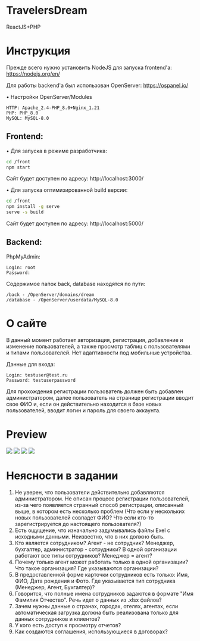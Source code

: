 # TravelersDream
ReactJS+PHP

# Инструкция
Прежде всего нужно установить NodeJS для запуска frontend'a: https://nodejs.org/en/

Для работы backend'a был использован OpenServer: https://ospanel.io/

• Настройки OpenServer/Modules
```
HTTP: Apache_2.4-PHP_8.0+Nginx_1.21
PHP: PHP_8.0
MySQL: MySQL-8.0
```
## Frontend:
• Для запуска в режиме разработчика:
```bash
cd /front
npm start
```
Сайт будет доступен по адресу: http://localhost:3000/

• Для запуска оптимизированной build версии:
```bash
cd /front
npm install -g serve
serve -s build
```
Сайт будет доступен по адресу: http://localhost:5000/

## Backend:
PhpMyAdmin:
```
Login: root
Password:
```
Содержимое папок back, database находятся по пути:
```
/back - /OpenServer/domains/dream
/database - /OpenServer/userdata/MySQL-8.0
```

# О сайте
В данный момент работает авторизация, регистрация, добавление и изменение пользователей, а также просмотр таблиц с пользователями и типами пользователей. Нет адаптивности под мобильные устройства.

Данные для входа:
```
Login: testuser@test.ru
Password: testuserpassword
```

Для прохождения регистрации пользователь должен быть добавлен администратором, далее пользователь на странице регистрации вводит свое ФИО и, если он действительно находится в базе новых пользователей, вводит логин и пароль для своего аккаунта.

# Preview
![](https://i.imgur.com/jWlPZtV.png)
![](https://i.imgur.com/VxH0YE3.png)
![](https://i.imgur.com/QuVYooy.png)
![](https://i.imgur.com/ScxKQkV.png)

# Неясности в задании
1. Не уверен, что пользователи действительно добавляются администратором. Не описан процесс регистрации пользователей, из-за чего появляется странный способ регистрации, описанный выше, в котором есть несколько проблем (Что если у нескольких новых пользователей совпадет ФИО? Что если кто-то зарегистрируется до настоящего пользователя?)
2. Есть ощущение, что изначально задумывались файлы Exel с исходными данными. Неизвестно, что в них должно быть.
3. Кто является сотрудником? Агент - не сотрудник? Менеджер, бухгалтер, администратор - сотрудники? В одной организации работают все типы сотрудников? Менеджер = агент?
4. Почему только агент может работать только в одной организации? Что такое организация? Где указываются организации?
5. В предоставленной форме карточки сотрудников есть только: Имя, ФИО, Дата рождения и Фото. Где указывается тип сотрудника (Менеджер, Агент, Бухгалтер)?
6. Говорится, что полные имена сотрудников задаются в формате "Имя Фамилия Отчество". Речь идет о данных из .xlsx файлов?
7. Зачем нужны данные о странах, городах, отелях, агентах, если автоматическая загрузка должна быть реализована только для данных сотрудников и клиентов? 
8. У кого есть доступ к просмотру отчетов?
9. Как создаются соглашения, использующиеся в договорах?

